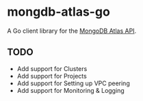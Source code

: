 # mongdb-atlas-go
A Go client library for the [MongoDB Atlas API](https://docs.atlas.mongodb.com/api/).

## TODO
* Add support for Clusters
* Add support for Projects
* Add support for Setting up VPC peering
* Add support for Monitoring & Logging
